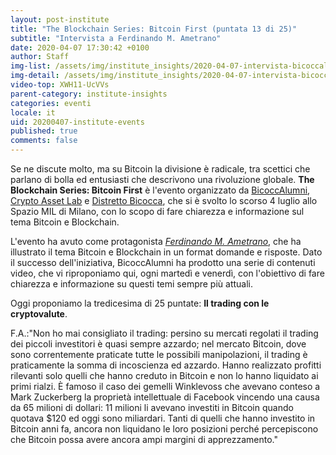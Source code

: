 ```yaml
---
layout: post-institute
title: "The Blockchain Series: Bitcoin First (puntata 13 di 25)"
subtitle: "Intervista a Ferdinando M. Ametrano"
date: 2020-04-07 17:30:42 +0100
author: Staff
img-list: /assets/img/institute_insights/2020-04-07-intervista-bicoccalumni-thumb.png
img-detail: /assets/img/institute_insights/2020-04-07-intervista-bicoccalumni-thumb.png
video-top: XWH11-UcVVs
parent-category: institute-insights
categories: eventi
locale: it
uid: 20200407-institute-events
published: true
comments: false
---
```


Se ne discute molto, ma su Bitcoin la divisione è radicale, tra scettici che parlano di bolla ed entusiasti che descrivono una rivoluzione globale. **The Blockchain Series: Bitcoin First** è l'evento organizzato da [BicoccAlumni](https://www.bicoccalumni.it/), [Crypto Asset Lab](https://cryptoassetlab.diseade.unimib.it/) e [Distretto Bicocca](https://www.distrettobicocca.it/), che si è svolto lo scorso 4 luglio allo Spazio MIL di Milano, con lo scopo di fare chiarezza e informazione sul tema Bitcoin e Blockchain.

L'evento ha avuto come protagonista [*Ferdinando M. Ametrano*](https://www.ametrano.net), che ha illustrato il tema Bitcoin e Blockchain in un format domande e risposte. Dato il successo dell'iniziativa, BicoccAlumni ha prodotto una serie di contenuti video, che vi riproponiamo qui, ogni martedì e venerdì, con l'obiettivo di fare chiarezza e informazione su questi temi sempre più attuali.

Oggi proponiamo la tredicesima di 25 puntate: **Il trading con le cryptovalute**.

F.A.:"Non ho mai consigliato il trading: persino su mercati regolati il trading dei piccoli investitori è quasi sempre azzardo; nel mercato Bitcoin, dove sono correntemente praticate tutte le possibili manipolazioni, il trading è praticamente la somma di incoscienza ed azzardo. Hanno realizzato profitti rilevanti solo quelli che hanno creduto in Bitcoin e non lo hanno liquidato ai primi rialzi. È famoso il caso dei gemelli Winklevoss che avevano conteso a Mark Zuckerberg la proprietà intellettuale di Facebook vincendo una causa da 65 milioni di dollari: 11 milioni li avevano investiti in Bitcoin quando quotava $120 ed oggi sono miliardari. Tanti di quelli che hanno investito in Bitcoin anni fa, ancora non liquidano le loro posizioni perché percepiscono che Bitcoin possa avere ancora ampi margini di apprezzamento."
